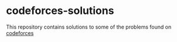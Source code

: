 # codeforces-solutions

This repository contains solutions to some of the problems found on [codeforces](https://codeforces.com/)
